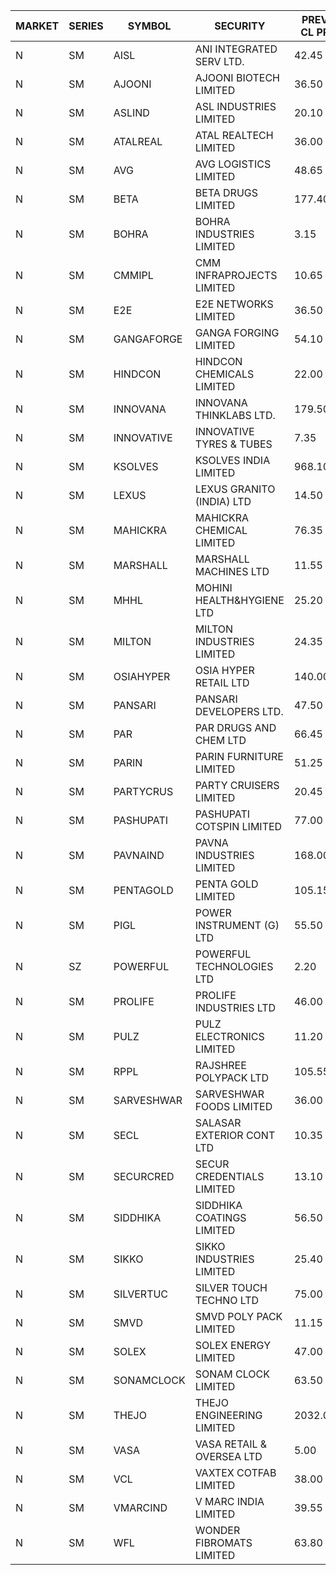 


| MARKET | SERIES | SYMBOL | SECURITY | PREV CL PR | OPEN PRICE | HIGH PRICE | LOW PRICE | CLOSE PRICE | NET TRDVAL | NET TRDQTY | CORP IND | HI 52 WK | LO 52 WK |
| ----- | ----- | ----- | ----- | ----- | ----- | ----- | ----- | ----- | ----- | ----- | ----- | ----- | ----- |
| N | SM | AISL | ANI INTEGRATED SERV LTD. | 42.45 | 44.40 | 44.40 | 40.40 | 42.45 | 908760.00 | 21600 |  | 44.40 | 14.30 |
| N | SM | AJOONI | AJOONI BIOTECH LIMITED | 36.50 | 37.80 | 38.30 | 37.80 | 38.25 | 2369763.00 | 62216 |  | 38.30 | 6.35 |
| N | SM | ASLIND | ASL INDUSTRIES LIMITED | 20.10 | 21.05 | 21.10 | 19.10 | 21.10 | 478000.00 | 24000 |  | 21.15 | 4.75 |
| N | SM | ATALREAL | ATAL REALTECH LIMITED | 36.00 | 34.60 | 36.00 | 34.60 | 34.60 | 168320.00 | 4800 |  | 51.00 | 32.80 |
| N | SM | AVG | AVG LOGISTICS LIMITED | 48.65 | 51.05 | 51.05 | 51.05 | 51.05 | 61260.00 | 1200 |  | 65.50 | 26.70 |
| N | SM | BETA | BETA DRUGS LIMITED | 177.40 | 177.40 | 186.25 | 177.40 | 186.15 | 2777600.00 | 15200 |  | 203.40 | 43.30 |
| N | SM | BOHRA | BOHRA INDUSTRIES LIMITED | 3.15 | 3.30 | 3.30 | 3.30 | 3.30 | 6600.00 | 2000 |  | 3.30 | .75 |
| N | SM | CMMIPL | CMM INFRAPROJECTS LIMITED | 10.65 | 11.15 | 11.15 | 11.15 | 11.15 | 33450.00 | 3000 |  | 11.15 | 2.25 |
| N | SM | E2E | E2E NETWORKS LIMITED | 36.50 | 37.95 | 38.00 | 37.85 | 37.85 | 531600.00 | 14000 |  | 61.30 | 14.60 |
| N | SM | GANGAFORGE | GANGA FORGING LIMITED | 54.10 | 54.50 | 55.50 | 54.50 | 54.75 | 2190400.00 | 40000 |  | 55.50 | 9.50 |
| N | SM | HINDCON | HINDCON CHEMICALS LIMITED | 22.00 | 24.00 | 25.80 | 24.00 | 25.80 | 500600.00 | 20000 |  | 28.00 | 8.25 |
| N | SM | INNOVANA | INNOVANA THINKLABS LTD. | 179.50 | 171.60 | 171.60 | 170.55 | 170.55 | 1196350.00 | 7000 |  | 196.45 | 70.25 |
| N | SM | INNOVATIVE | INNOVATIVE TYRES & TUBES | 7.35 | 7.70 | 7.70 | 7.30 | 7.65 | 206550.00 | 27000 |  | 10.35 | 5.65 |
| N | SM | KSOLVES | KSOLVES INDIA LIMITED | 968.10 | 1016.00 | 1016.50 | 1013.00 | 1016.50 | 13416300.00 | 13200 |  | 1016.50 | 102.05 |
| N | SM | LEXUS | LEXUS GRANITO (INDIA) LTD | 14.50 | 14.00 | 14.75 | 13.80 | 14.75 | 42550.00 | 3000 |  | 22.50 | 5.20 |
| N | SM | MAHICKRA | MAHICKRA CHEMICAL LIMITED | 76.35 | 78.00 | 78.00 | 75.30 | 75.30 | 343725.00 | 4500 |  | 84.25 | 70.00 |
| N | SM | MARSHALL | MARSHALL MACHINES LTD | 11.55 | 11.55 | 11.55 | 11.55 | 11.55 | 34650.00 | 3000 |  | 15.50 | 4.85 |
| N | SM | MHHL | MOHINI HEALTH&HYGIENE LTD | 25.20 | 26.45 | 26.45 | 26.45 | 26.45 | 476100.00 | 18000 |  | 26.70 | 11.80 |
| N | SM | MILTON | MILTON INDUSTRIES LIMITED | 24.35 | 24.70 | 25.55 | 24.70 | 25.55 | 221100.00 | 8800 |  | 25.55 | 7.00 |
| N | SM | OSIAHYPER | OSIA HYPER RETAIL LTD | 140.00 | 140.00 | 140.00 | 140.00 | 140.00 | 112000.00 | 800 |  | 256.00 | 117.00 |
| N | SM | PANSARI | PANSARI DEVELOPERS LTD. | 47.50 | 46.50 | 46.50 | 46.50 | 46.50 | 837000.00 | 18000 |  | 53.00 | 21.90 |
| N | SM | PAR | PAR DRUGS AND CHEM LTD | 66.45 | 63.15 | 63.15 | 63.15 | 63.15 | 1515600.00 | 24000 |  | 136.50 | 33.00 |
| N | SM | PARIN | PARIN FURNITURE LIMITED | 51.25 | 48.00 | 48.00 | 45.00 | 45.00 | 366000.00 | 8000 |  | 75.00 | 45.00 |
| N | SM | PARTYCRUS | PARTY CRUISERS LIMITED | 20.45 | 19.50 | 21.45 | 19.50 | 21.45 | 336400.00 | 16000 |  | 39.90 | 16.55 |
| N | SM | PASHUPATI | PASHUPATI COTSPIN LIMITED | 77.00 | 77.00 | 77.00 | 77.00 | 77.00 | 123200.00 | 1600 |  | 81.00 | 46.00 |
| N | SM | PAVNAIND | PAVNA INDUSTRIES LIMITED | 168.00 | 165.10 | 168.50 | 165.10 | 168.50 | 805440.00 | 4800 |  | 168.50 | 165.05 |
| N | SM | PENTAGOLD | PENTA GOLD LIMITED | 105.15 | 109.95 | 110.00 | 109.95 | 110.00 | 2969850.00 | 27000 |  | 110.00 | 15.40 |
| N | SM | PIGL | POWER INSTRUMENT (G) LTD | 55.50 | 55.60 | 55.60 | 55.60 | 55.60 | 222400.00 | 4000 |  | 61.75 | 8.90 |
| N | SZ | POWERFUL | POWERFUL TECHNOLOGIES LTD | 2.20 | 2.10 | 2.10 | 2.10 | 2.10 | 29400.00 | 14000 |  | 7.55 | 2.10 |
| N | SM | PROLIFE | PROLIFE INDUSTRIES LTD | 46.00 | 44.15 | 44.15 | 44.15 | 44.15 | 132450.00 | 3000 |  | 67.90 | 30.50 |
| N | SM | PULZ | PULZ ELECTRONICS LIMITED | 11.20 | 11.75 | 11.75 | 11.75 | 11.75 | 47000.00 | 4000 |  | 16.65 | 9.70 |
| N | SM | RPPL | RAJSHREE POLYPACK LTD | 105.55 | 110.80 | 110.80 | 105.10 | 110.80 | 659100.00 | 6000 |  | 121.00 | 47.75 |
| N | SM | SARVESHWAR | SARVESHWAR FOODS LIMITED | 36.00 | 36.00 | 36.00 | 34.20 | 34.20 | 613040.00 | 17600 |  | 37.85 | 9.60 |
| N | SM | SECL | SALASAR EXTERIOR CONT LTD | 10.35 | 9.90 | 10.70 | 9.90 | 10.70 | 210300.00 | 21000 |  | 49.00 | 9.90 |
| N | SM | SECURCRED | SECUR CREDENTIALS LIMITED | 13.10 | 13.00 | 13.75 | 12.45 | 12.45 | 146580.00 | 11400 |  | 24.25 | 12.00 |
| N | SM | SIDDHIKA | SIDDHIKA COATINGS LIMITED | 56.50 | 56.70 | 58.00 | 56.70 | 58.00 | 342900.00 | 6000 |  | 58.00 | 51.00 |
| N | SM | SIKKO | SIKKO INDUSTRIES LIMITED | 25.40 | 25.95 | 25.95 | 25.00 | 25.50 | 611600.00 | 24000 |  | 33.80 | 11.60 |
| N | SM | SILVERTUC | SILVER TOUCH TECHNO LTD | 75.00 | 75.00 | 75.00 | 75.00 | 75.00 | 150000.00 | 2000 |  | 109.00 | 75.00 |
| N | SM | SMVD | SMVD POLY PACK LIMITED | 11.15 | 11.70 | 11.70 | 11.70 | 11.70 | 23400.00 | 2000 |  | 12.00 | 6.45 |
| N | SM | SOLEX | SOLEX ENERGY LIMITED | 47.00 | 46.95 | 46.95 | 44.70 | 44.70 | 550900.00 | 12000 |  | 59.20 | 20.15 |
| N | SM | SONAMCLOCK | SONAM CLOCK LIMITED | 63.50 | 66.00 | 66.00 | 63.00 | 64.00 | 579000.00 | 9000 |  | 66.00 | 37.50 |
| N | SM | THEJO | THEJO ENGINEERING LIMITED | 2032.00 | 1925.00 | 1931.15 | 1925.00 | 1925.50 | 770715.00 | 400 |  | 2255.00 | 354.50 |
| N | SM | VASA | VASA RETAIL & OVERSEA LTD | 5.00 | 5.00 | 5.00 | 5.00 | 5.00 | 40000.00 | 8000 |  | 7.55 | 4.95 |
| N | SM | VCL | VAXTEX COTFAB LIMITED | 38.00 | 38.50 | 38.60 | 38.50 | 38.60 | 462600.00 | 12000 |  | 44.95 | 17.00 |
| N | SM | VMARCIND | V MARC INDIA LIMITED | 39.55 | 41.45 | 41.45 | 39.85 | 40.95 | 854550.00 | 21000 |  | 45.00 | 38.30 |
| N | SM | WFL | WONDER FIBROMATS LIMITED | 63.80 | 66.95 | 66.95 | 66.95 | 66.95 | 107120.00 | 1600 |  | 84.70 | 42.70 |



